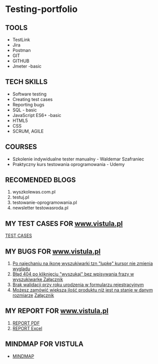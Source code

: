 # Testing-portfolio

## TOOLS

-   TestLink
-   Jira
-   Postman
-   GIT
-   GITHUB
-   Jmeter -basic

## TECH SKILLS

-   Software testing
-   Creating test cases
-   Reporting bugs
-   SQL - basic
-   JavaScript ES6+ -basic
-   HTML5
-   CSS
-   SCRUM, AGILE

## COURSES

-   Szkolenie indywidualne tester manualny - Waldemar Szafraniec
-   Praktyczny kurs testowania oprogramowania - Udemy

## RECOMENDED BLOGS 

1. wyszkolewas.com.pl
2. testuj.pl
3. testowanie-oprogramowania.pl
4. newsletter testowasroda.pl

## MY TEST CASES FOR www.vistula.pl

[TEST CASES](https://drive.google.com/file/d/1hIgI6tbhCGHe_siT2lICC1N0yTqy9t23/view?usp=sharing)

## MY BUGS FOR www.vistula.pl

1. [Po najechaniu na ikonę wyszukiwarki tzn "lupkę" kursor nie zmienia wyglądu](https://drive.google.com/file/d/1xAXvhnMgdhSfTkg-Q8t8GBgxQMqv-hX1/view?usp=sharing)
2. [Błąd 404 po kliknięciu "wyszukaj" bez wpisywania frazy w wyszukiwarkę ](https://drive.google.com/file/d/1HhSpaZ9qSyDzfMgy9wgQ7nwWfzCFy4iU/view?usp=sharing) [Załącznik](https://drive.google.com/file/d/1tYa0R_hqEI8gQrHxwzJTVx0rKNqisiAO/view?usp=sharing)
3. [Brak walidacji przy roku urodzenia w formularzu rejestracyjnym](https://drive.google.com/file/d/1ZBxBIbhetzD6ho5yqEPqyhqKwC7UqcuE/view?usp=sharing)
4. [Możesz zamówić większą ilość produktu niż jest na stanie w danym rozmiarze](https://drive.google.com/file/d/1XcW8gZroPTt4NtVbkvhWRnlwgs3czzVN/view?usp=sharing) [Załącznik](https://drive.google.com/file/d/1OmRWGdC6PYT6jeVftuZsA1_rl3mmVdsC/view?usp=sharing)

## MY REPORT FOR www.vistula.pl

1. [REPORT PDF](https://drive.google.com/file/d/1HY3xSGnG8uU88-bdHtXQ3T8uExZt0_7P/view?usp=sharing)
2. [REPORT Excel](https://docs.google.com/spreadsheets/d/1YapW3_qmYxwNm7epzr9olTrc9GreS1Lh/edit?usp=sharing&ouid=108257694330994410315&rtpof=true&sd=true)

## MINDMAP FOR VISTULA
- [MINDMAP](https://drive.google.com/file/d/149zTwZcEABu7nut2eWt4UVBjpC78iti0/view?usp=sharing)
